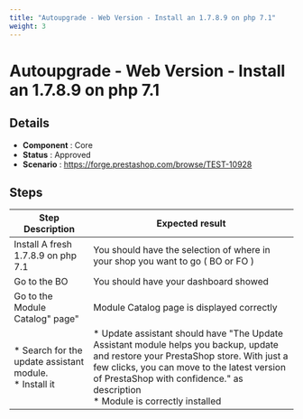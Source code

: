 ```yaml
---
title: "Autoupgrade - Web Version - Install an 1.7.8.9 on php 7.1"
weight: 3
---
```


# Autoupgrade - Web Version - Install an 1.7.8.9 on php 7.1
## Details
* **Component** : Core
* **Status** : Approved
* **Scenario** : https://forge.prestashop.com/browse/TEST-10928

## Steps
| Step Description | Expected result |
| ----- | ----- |
| Install A fresh 1.7.8.9 on php 7.1 | You should have the selection of where in your shop you want to go ( BO or FO ) |
| Go to the BO | You should have your dashboard showed |
| Go to the Module Catalog" page" | Module Catalog page is displayed correctly |
| * Search for the update assistant module.<br> * Install it | * Update assistant should have "The Update Assistant module helps you backup, update and restore your PrestaShop store. With just a few clicks, you can move to the latest version of PrestaShop with confidence." as description <br> * Module is correctly installed |
